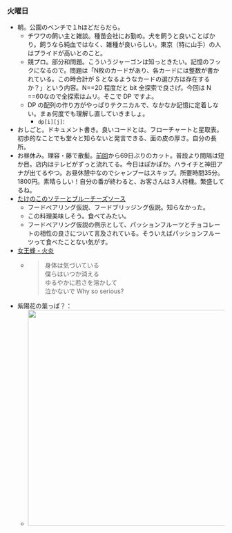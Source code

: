 ### 火曜日

* 朝。公園のベンチで１hほどだらだら。
  * チワワの飼い主と雑談。種苗会社にお勤め。犬を飼うと良いことばかり。飼うなら純血ではなく、雑種が良いらしい。東京（特に山手）の人はプライドが高いとのこと。
  * 競プロ。部分和問題。こういうジャーゴンは知っときたい。記憶のフックになるので。問題は「N枚のカードがあり、各カードには整数が書かれている。この時合計が S となるようなカードの選び方は存在するか？」という内容。N==20 程度だと bit 全探索で良さげ。今回は N ==60なので全探索はムリ。そこで DP ですよ。
  * DP の配列の作り方がやっぱりテクニカルで、なかなか記憶に定着しない。まぁ何度でも理解し直していきましょ。
    * `dp[i][j]`:
* おしごと。ドキュメント書き。良いコードとは。フローチャートと星取表。初歩的なことでも堂々と知らないと発言できる、面の皮の厚さ。自分の長所。
* お昼休み。理容・藤で散髪。[前回](https://github.com/toasa/diary/blob/main/2024/02/07.md)から69日ぶりのカット。普段より間隔は短か目。店内はテレビがずっと流れてる。今日はぽかぽか。ハライチと神田アナが出てるやつ。お昼休憩中なのでシャンプーはスキップ。所要時間35分。1800円。素晴らしい！自分の番が終わると、お客さんは３人待機。繁盛してるね。
* [たけのこのソテーとブルーチーズソース](https://atcoder.jp/contests/tessoku-book/tasks/tessoku_book_cq)
  * フードペアリング仮説、フードブリッジング仮説。知らなかった。
  * この料理美味しそう。食べてみたい。
  * フードペアリング仮説の例示として、パッションフルーツとチョコレートの相性の良さについて言及されている。そういえばパッションフルーツって食べたことない気がす。
* [女王蜂 - 火炎](https://www.youtube.com/watch?v=nS32IXrNgfw)
  * > 身体は気づいている<br>
    > 僕らはいつか消える<br>
    > ゆるやかに若さを溶かして<br>
    > 泣かないで Why so serious?
* 紫陽花の葉っぱ？：
  * <img src="https://i.imgur.com/UOb41cC.jpg" width="500">

